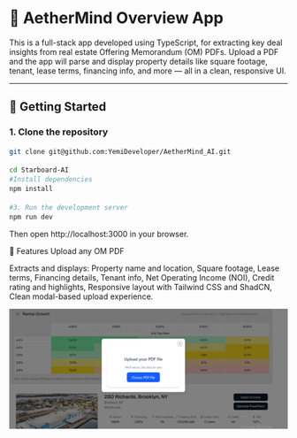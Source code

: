 # 🏢 AetherMind Overview App

This is a full-stack app developed using TypeScript, for extracting key deal insights from real estate Offering Memorandum (OM) PDFs. Upload a PDF and the app will parse and display property details like square footage, tenant, lease terms, financing info, and more — all in a clean, responsive UI.

---

## 🚀 Getting Started

### 1. Clone the repository

```bash
git clone git@github.com:YemiDeveloper/AetherMind_AI.git

cd Starboard-AI
#Install dependencies
npm install

#3. Run the development server
npm run dev
```

Then open http://localhost:3000 in your browser.

🧠 Features
Upload any OM PDF

Extracts and displays: Property name and location, Square footage, Lease terms, Financing details, Tenant info, Net Operating Income (NOI), Credit rating and highlights, Responsive layout with Tailwind CSS and ShadCN, Clean modal-based upload experience.

![UI Overview](public/images/Screenshot%202025-10-21%20003310.png)
